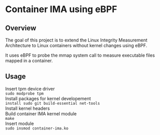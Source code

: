 # Container IMA using eBPF

## Overview
The goal of this project is to extend the Linux Integrity Measurement Architecture to Linux containers without kernel changes using eBPF.

It uses eBPF to probe the mmap system call to measure executable files mapped in a container.

## Usage 
Insert tpm device driver \
`sudo modprobe tpm` \
Install packages for kernel developement \
`install sudo git build-essential net-tools` \
Install kernel headers \
Build container IMA kernel module \
`make` \
Insert module \
`sudo insmod container-ima.ko`